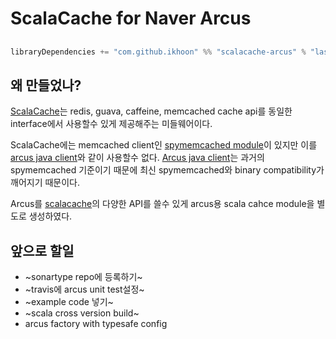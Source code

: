 # ScalaCache for Naver Arcus

## 
```scala
libraryDependencies += "com.github.ikhoon" %% "scalacache-arcus" % "lastest.version"

```


## 왜 만들었나?
[ScalaCache](https://github.com/cb372/scalacache)는 redis, guava, caffeine, memcached cache api를 동일한 interface에서 사용할수 있게 제공해주는 미들웨어이다.

ScalaCache에는 memcached client인 [spymemcached module](https://github.com/cb372/scalacache/tree/master/modules/memcached)이 있지만 이를 [arcus java client](https://github.com/naver/arcus-java-client)와 같이 사용할수 없다.
[Arcus java client](https://github.com/naver/arcus-java-client)는 과거의 spymemcached 기준이기 때문에 최신 spymemcached와 binary compatibility가 깨어지기 때문이다.

Arcus를 [scalacache](https://github.com/cb372/scalacache)의 다양한 API를 쓸수 있게 arcus용 scala cahce module을 별도로 생성하였다.

## 앞으로 할일

* ~sonartype repo에 등록하기~
* ~travis에 arcus unit test설정~
* ~example code 넣기~
* ~scala cross version build~
* arcus factory with typesafe config

